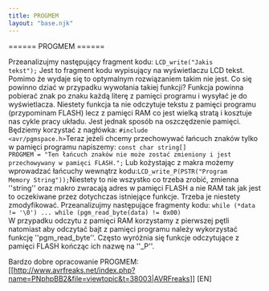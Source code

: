 ```yaml
---
title: PROGMEM
layout: "base.njk"
---
```



====== PROGMEM ======

Przeanalizujmy następujący fragment kodu: <code c>LCD_write("Jakis tekst");</code> Jest to fragment kodu wypisujący na wyświetlaczu LCD tekst. Pomimo że wydaje się to optymalnym rozwiązaniem takim nie jest. Co się powinno dziać w przypadku wywołania takiej funkcji? Funkcja powinna pobierać znak po znaku każdą literę z pamięci programu i wysyłać je do wyświetlacza. Niestety funkcja ta nie odczytuje tekstu z pamięci programu (przypominam FLASH) lecz z pamięci RAM co jest wielką stratą i kosztuje nas cykle pracy układu. Jest jednak sposób na oszczędzenie pamięci. Będziemy korzystać z nagłówka: <code c>#include <avr/pgmspace.h></code>Teraz jeżeli chcemy przechowywać łańcuch znaków tylko w pamięci programu napiszemy: <code c>const char string[] PROGMEM = "Ten łańcuch znaków nie może zostać zmieniony i jest przechowywany w pamięci FLASH.";</code> Lub kożystając z makra możemy wprowadzać łańcuchy wewnątrz kodu:<code c>LCD_write_P(PSTR("Program Memory String"));</code>Niestety to nie wszystko co trzeba zrobić, zmienna ''string'' oraz makro zwracają adres w pamięci FLASH a nie RAM tak jak jest to oczekiwane przez dotychczas istniejące funkcje. Trzeba je niestety zmodyfikować. Przeanalizujmy następujące fragmenty kodu: <code c>while (*data != '\0') ...
while (pgm_read_byte(data) != 0x00) </code>W przypadku odczytu z pamięci RAM korzystamy z pierwszej pętli natomiast aby odczytać bajt z pamięci programu należy wykorzystać funkcję ''pgm_read_byte''. Często wyróżnia się funkcje odczytujące z pamięci FLASH kończąc ich nazwę na ''_P''.




Bardzo dobre opracowanie PROGMEM: [[http://www.avrfreaks.net/index.php?name=PNphpBB2&file=viewtopic&t=38003|AVRFreaks]] [EN]
